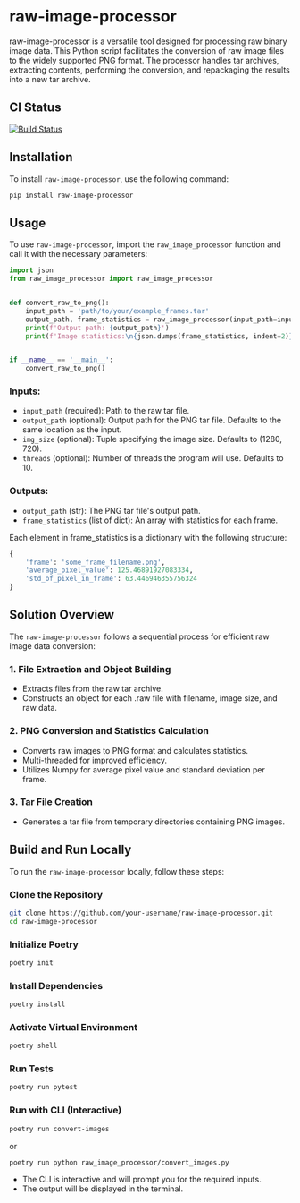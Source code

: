 # raw-image-processor
raw-image-processor is a versatile tool designed for processing raw binary image data. This Python script facilitates the conversion of raw image files to the widely supported PNG format. The processor handles tar archives, extracting contents, performing the conversion, and repackaging the results into a new tar archive.

## CI Status

[![Build Status](https://github.com/NizanHellman/raw-image-processor/workflows/Run%20Tests/badge.svg)](https://github.com/NizanHellman/raw-image-processor/actions)


## Installation

To install `raw-image-processor`, use the following command:

```bash
pip install raw-image-processor
```

## Usage

To use `raw-image-processor`, import the `raw_image_processor` function and call it with the necessary parameters:

```python
import json
from raw_image_processor import raw_image_processor


def convert_raw_to_png():
    input_path = 'path/to/your/example_frames.tar'
    output_path, frame_statistics = raw_image_processor(input_path=input_path)
    print(f'Output path: {output_path}')
    print(f'Image statistics:\n{json.dumps(frame_statistics, indent=2)}')


if __name__ == '__main__':
    convert_raw_to_png()
```
### Inputs:
* `input_path` (required): Path to the raw tar file.
* `output_path` (optional): Output path for the PNG tar file. Defaults to the same location as the input.
* `img_size` (optional): Tuple specifying the image size. Defaults to (1280, 720).
* `threads` (optional): Number of threads the program will use. Defaults to 10.
### Outputs:
* `output_path` (str): The PNG tar file's output path.
* `frame_statistics` (list of dict): An array with statistics for each frame.

Each element in frame_statistics is a dictionary with the following structure:
```python
{
    'frame': 'some_frame_filename.png',
    'average_pixel_value': 125.46891927083334,
    'std_of_pixel_in_frame': 63.446946355756324
}
```
## Solution Overview

The `raw-image-processor` follows a sequential process for efficient raw image data conversion:

### 1. File Extraction and Object Building

- Extracts files from the raw tar archive.
- Constructs an object for each .raw file with filename, image size, and raw data.

### 2. PNG Conversion and Statistics Calculation

- Converts raw images to PNG format and calculates statistics.
- Multi-threaded for improved efficiency.
- Utilizes Numpy for average pixel value and standard deviation per frame.

### 3. Tar File Creation

- Generates a tar file from temporary directories containing PNG images.

## Build and Run Locally

To run the `raw-image-processor` locally, follow these steps:

### Clone the Repository

```bash
git clone https://github.com/your-username/raw-image-processor.git
cd raw-image-processor
```

### Initialize Poetry
```bash
poetry init
```

### Install Dependencies
```bash
poetry install
```

### Activate Virtual Environment
```bash
poetry shell
```

### Run Tests
```bash
poetry run pytest
```

### Run with CLI (Interactive)
```bash
poetry run convert-images
```
or
```bash
poetry run python raw_image_processor/convert_images.py
```
* The CLI is interactive and will prompt you for the required inputs.
* The output will be displayed in the terminal.
